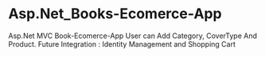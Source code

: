# Asp.Net_Books-Ecomerce-App
Asp.Net MVC Book-Ecomerce-App
User can Add Category, CoverType And Product.
Future Integration : Identity Management and Shopping Cart
